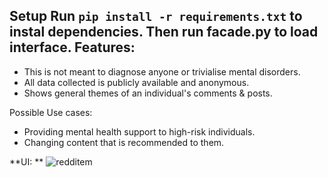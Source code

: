 **Setup**
Run ``pip install -r requirements.txt`` to instal dependencies.
Then run facade.py to load interface.
Features:
- 
- This is not meant to diagnose anyone or trivialise mental disorders.
- All data collected is publicly available and anonymous.
- Shows general themes of an individual's comments & posts.


Possible Use cases:

- Providing mental health support to high-risk individuals.
- Changing content that is recommended to them.


**UI: **
![redditem](https://github.com/L-Forster/RedditMentalDisorders/assets/120142008/3f97e7f9-b734-475b-9bf2-60ca5a6ee09e)
